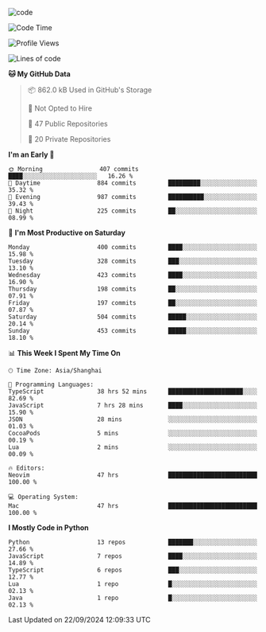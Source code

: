
<!--
**liuyaanng/liuyaanng** is a ✨ _special_ ✨ repository because its `README.md` (this file) appears on your GitHub profile.

Here are some ideas to get you started:

- 🔭 I’m currently working on ...
- 🌱 I’m currently learning ...
- 👯 I’m looking to collaborate on ...
- 🤔 I’m looking for help with ...
- 💬 Ask me about ...
- 📫 How to reach me: ...
- 😄 Pronouns: ...
- ⚡ Fun fact: ...
-->


![code](https://cdn.jsdelivr.net/gh/liuyaanng/liuyaanng@1.0/code.gif) 

<!--START_SECTION:waka-->
![Code Time](http://img.shields.io/badge/Code%20Time-849%20hrs%2016%20mins-blue)

![Profile Views](http://img.shields.io/badge/Profile%20Views-0-blue)

![Lines of code](https://img.shields.io/badge/From%20Hello%20World%20I%27ve%20Written-14.7%20million%20lines%20of%20code-blue)

**🐱 My GitHub Data** 

> 📦 862.0 kB Used in GitHub's Storage 
 > 
> 🚫 Not Opted to Hire
 > 
> 📜 47 Public Repositories 
 > 
> 🔑 20 Private Repositories 
 > 
**I'm an Early 🐤** 

```text
🌞 Morning                407 commits         ████░░░░░░░░░░░░░░░░░░░░░   16.26 % 
🌆 Daytime                884 commits         █████████░░░░░░░░░░░░░░░░   35.32 % 
🌃 Evening                987 commits         ██████████░░░░░░░░░░░░░░░   39.43 % 
🌙 Night                  225 commits         ██░░░░░░░░░░░░░░░░░░░░░░░   08.99 % 
```
📅 **I'm Most Productive on Saturday** 

```text
Monday                   400 commits         ████░░░░░░░░░░░░░░░░░░░░░   15.98 % 
Tuesday                  328 commits         ███░░░░░░░░░░░░░░░░░░░░░░   13.10 % 
Wednesday                423 commits         ████░░░░░░░░░░░░░░░░░░░░░   16.90 % 
Thursday                 198 commits         ██░░░░░░░░░░░░░░░░░░░░░░░   07.91 % 
Friday                   197 commits         ██░░░░░░░░░░░░░░░░░░░░░░░   07.87 % 
Saturday                 504 commits         █████░░░░░░░░░░░░░░░░░░░░   20.14 % 
Sunday                   453 commits         █████░░░░░░░░░░░░░░░░░░░░   18.10 % 
```


📊 **This Week I Spent My Time On** 

```text
🕑︎ Time Zone: Asia/Shanghai

💬 Programming Languages: 
TypeScript               38 hrs 52 mins      █████████████████████░░░░   82.69 % 
JavaScript               7 hrs 28 mins       ████░░░░░░░░░░░░░░░░░░░░░   15.90 % 
JSON                     28 mins             ░░░░░░░░░░░░░░░░░░░░░░░░░   01.03 % 
CocoaPods                5 mins              ░░░░░░░░░░░░░░░░░░░░░░░░░   00.19 % 
Lua                      2 mins              ░░░░░░░░░░░░░░░░░░░░░░░░░   00.09 % 

🔥 Editors: 
Neovim                   47 hrs              █████████████████████████   100.00 % 

💻 Operating System: 
Mac                      47 hrs              █████████████████████████   100.00 % 
```

**I Mostly Code in Python** 

```text
Python                   13 repos            ███████░░░░░░░░░░░░░░░░░░   27.66 % 
JavaScript               7 repos             ████░░░░░░░░░░░░░░░░░░░░░   14.89 % 
TypeScript               6 repos             ███░░░░░░░░░░░░░░░░░░░░░░   12.77 % 
Lua                      1 repo              █░░░░░░░░░░░░░░░░░░░░░░░░   02.13 % 
Java                     1 repo              █░░░░░░░░░░░░░░░░░░░░░░░░   02.13 % 
```




 Last Updated on 22/09/2024 12:09:33 UTC
<!--END_SECTION:waka-->
